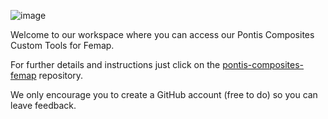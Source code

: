 ![image](https://github.com/Pontis-Engineering/.github/assets/92104363/20e80847-6d9f-44a6-b28d-f36a0cc5f5f4)

Welcome to our workspace where you can access our Pontis Composites Custom Tools for Femap.

For further details and instructions just click on the [pontis-composites-femap](https://github.com/Pontis-Engineering/pontis_composites_tools) repository.

We only encourage you to create a GitHub account (free to do) so you can leave feedback.
